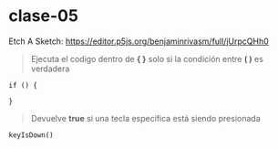 # clase-05
Etch A Sketch: https://editor.p5js.org/benjaminrivasm/full/jUrpcQHh0


>Ejecuta el codigo dentro de **{ }** solo si la condición entre **( )** es verdadera

    if () {
            
    }

>Devuelve **true** si una tecla específica está siendo presionada

    keyIsDown()


